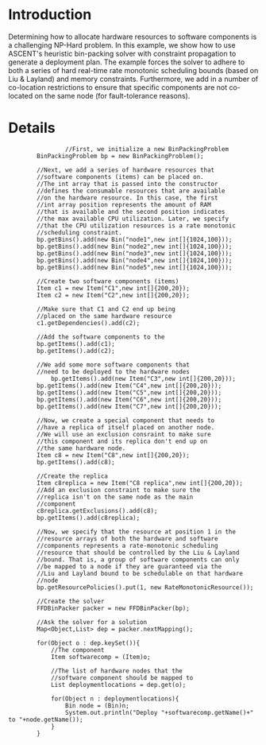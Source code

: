# Introduction #

Determining how to allocate hardware resources to software components is a challenging NP-Hard problem. In this example, we show how to use ASCENT's heuristic bin-packing solver with constraint propagation to generate a deployment plan. The example forces the solver to adhere to both a series of hard real-time rate monotonic scheduling bounds (based on Liu & Layland) and memory constraints. Furthermore, we add in a number of co-location restrictions to ensure that specific components are not co-located on the same node (for fault-tolerance reasons).

# Details #

```
                //First, we initialize a new BinPackingProblem
		BinPackingProblem bp = new BinPackingProblem();
		
		//Next, we add a series of hardware resources that
		//software components (items) can be placed on.
		//The int array that is passed into the constructor
		//defines the consumable resources that are available
		//on the hardware resource. In this case, the first
		//int array position represents the amount of RAM
		//that is available and the second position indicates
		//the max available CPU utilization. Later, we specify
		//that the CPU utilization resources is a rate monotonic
		//scheduling constraint.
		bp.getBins().add(new Bin("node1",new int[]{1024,100}));
		bp.getBins().add(new Bin("node2",new int[]{1024,100}));
		bp.getBins().add(new Bin("node3",new int[]{1024,100}));
		bp.getBins().add(new Bin("node4",new int[]{1024,100}));
		bp.getBins().add(new Bin("node5",new int[]{1024,100}));
		
		//Create two software components (items)
		Item c1 = new Item("C1",new int[]{200,20});
		Item c2 = new Item("C2",new int[]{200,20});
		
		//Make sure that C1 and C2 end up being
		//placed on the same hardware resource
		c1.getDependencies().add(c2);
		
		//Add the software components to the 
		bp.getItems().add(c1);
		bp.getItems().add(c2);
		
		//We add some more software components that
		//need to be deployed to the hardware nodes
	        bp.getItems().add(new Item("C3",new int[]{200,20}));
		bp.getItems().add(new Item("C4",new int[]{200,20}));
		bp.getItems().add(new Item("C5",new int[]{200,20}));
		bp.getItems().add(new Item("C6",new int[]{200,20}));
		bp.getItems().add(new Item("C7",new int[]{200,20}));
		
		//Now, we create a special component that needs to
		//have a replica of itself placed on another node.
		//We will use an exclusion consraint to make sure
		//this component and its replica don't end up on 
		//the same hardware node.
		Item c8 = new Item("C8",new int[]{200,20});
		bp.getItems().add(c8);
		
		//Create the replica
		Item c8replica = new Item("C8 replica",new int[]{200,20});
		//Add an exclusion constraint to make sure the
		//replica isn't on the same node as the main
		//component
		c8replica.getExclusions().add(c8);
		bp.getItems().add(c8replica);
		
		//Now, we specify that the resource at position 1 in the
		//resource arrays of both the hardware and software 
		//components represents a rate-monotonic scheduling
		//resource that should be controlled by the Liu & Layland
		//bound. That is, a group of software components can only
		//be mapped to a node if they are guaranteed via the
		//Liu and Layland bound to be schedulable on that hardware
		//node
		bp.getResourcePolicies().put(1, new RateMonotonicResource());
		
		//Create the solver
		FFDBinPacker packer = new FFDBinPacker(bp);
		
		//Ask the solver for a solution
		Map<Object,List> dep = packer.nextMapping();
		
		for(Object o : dep.keySet()){
			//The component
			Item softwarecomp = (Item)o;
			
			//The list of hardware nodes that the
			//software component should be mapped to
			List deploymentlocations = dep.get(o);
			
			for(Object n : deploymentlocations){
				Bin node = (Bin)n;
				System.out.println("Deploy "+softwarecomp.getName()+" to "+node.getName());
			}
		}
		
```